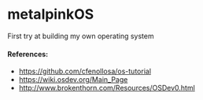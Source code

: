 # metalpinkOS
<p> First try at building my own operating system

#### References:
- https://github.com/cfenollosa/os-tutorial
- https://wiki.osdev.org/Main_Page
- http://www.brokenthorn.com/Resources/OSDev0.html

